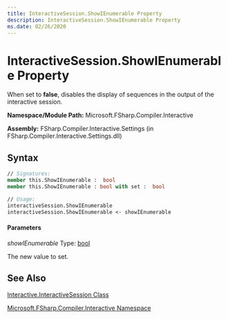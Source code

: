 ```yaml
---
title: InteractiveSession.ShowIEnumerable Property
description: InteractiveSession.ShowIEnumerable Property
ms.date: 02/26/2020
---
```


# InteractiveSession.ShowIEnumerable Property

When set to **false**, disables the display of sequences in the output of the interactive session.

**Namespace/Module Path:** Microsoft.FSharp.Compiler.Interactive

**Assembly:** FSharp.Compiler.Interactive.Settings (in FSharp.Compiler.Interactive.Settings.dll)

## Syntax

```fsharp
// Signatures:
member this.ShowIEnumerable :  bool
member this.ShowIEnumerable : bool with set :  bool

// Usage:
interactiveSession.ShowIEnumerable
interactiveSession.ShowIEnumerable <- showIEnumerable
```

#### Parameters
*showIEnumerable*
Type: [bool](https://msdn.microsoft.com/library/89c0cf9c-49ce-4207-a3be-555851a67dd5)

The new value to set.

## See Also
[Interactive.InteractiveSession Class](Interactive.InteractiveSession-Class.md)

[Microsoft.FSharp.Compiler.Interactive Namespace](index.md)